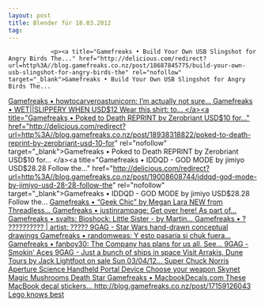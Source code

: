 ```yaml
---
layout: post
title: Blender für 18.03.2012
tag: 
---
```



                <p><a title="Gamefreaks • Build Your Own USB Slingshot for Angry Birds The..." href="http://delicious.com/redirect?url=http%3A//blog.gamefreaks.co.nz/post/18687845775/build-your-own-usb-slingshot-for-angry-birds-the" rel="nofollow" target="_blank">Gamefreaks • Build Your Own USB Slingshot for Angry Birds The...
</a><a title="Gamefreaks • howtocarveroastunicorn: I’m actually not sure..." href="http://delicious.com/redirect?url=http%3A//blog.gamefreaks.co.nz/post/18931207298/howtocarveroastunicorn-im-actually-not-sure" rel="nofollow" target="_blank">Gamefreaks • howtocarveroastunicorn: I’m actually not sure...
</a><a title="Gamefreaks • WET||SLIPPERY WHEN USD$12 Wear this shirt: to..." href="http://delicious.com/redirect?url=http%3A//blog.gamefreaks.co.nz/post/18938651632/wet-slippery-when-usd-12-wear-this-shirt-to" rel="nofollow" target="_blank">Gamefreaks • WET||SLIPPERY WHEN USD$12 Wear this shirt: to...
</a><a title="Gamefreaks • Poked to Death REPRINT by Zerobriant USD$10 for..." href="http://delicious.com/redirect?url=http%3A//blog.gamefreaks.co.nz/post/18938318822/poked-to-death-reprint-by-zerobriant-usd-10-for" rel="nofollow" target="_blank">Gamefreaks • Poked to Death REPRINT by Zerobriant USD$10 for...
</a><a title="Gamefreaks • IDDQD - GOD MODE by jimiyo USD$28.28 Follow the..." href="http://delicious.com/redirect?url=http%3A//blog.gamefreaks.co.nz/post/19008608744/iddqd-god-mode-by-jimiyo-usd-28-28-follow-the" rel="nofollow" target="_blank">Gamefreaks • IDDQD - GOD MODE by jimiyo USD$28.28 Follow the...
</a><a title="Gamefreaks • “Geek Chic” by Megan Lara NEW from Threadless..." href="http://delicious.com/redirect?url=http%3A//blog.gamefreaks.co.nz/post/19187530125/geek-chic-by-megan-lara-new-from-threadless" rel="nofollow" target="_blank">Gamefreaks • “Geek Chic” by Megan Lara NEW from Threadless...
</a><a title="Gamefreaks • justinrampage: Get over here! As part of..." href="http://delicious.com/redirect?url=http%3A//blog.gamefreaks.co.nz/post/19246624554/dfromdmksw" rel="nofollow" target="_blank">Gamefreaks • justinrampage: Get over here! As part of...
</a><a title="Gamefreaks • svalts: Bioshock: Little Sister - by Martin..." href="http://delicious.com/redirect?url=http%3A//blog.gamefreaks.co.nz/post/19423818411/bioshock" rel="nofollow" target="_blank">Gamefreaks • svalts: Bioshock: Little Sister - by Martin...
</a><a title="Gamefreaks • ? ?????????? | artist: ?????" href="http://delicious.com/redirect?url=http%3A//blog.gamefreaks.co.nz/post/19408015016/artist" rel="nofollow" target="_blank">Gamefreaks • ? ?????????? | artist: ?????
</a><a title="9GAG - Star Wars hand-drawn conceptual drawings" href="http://delicious.com/redirect?url=http%3A//9gag.com/gag/3130887" rel="nofollow" target="_blank">9GAG - Star Wars hand-drawn conceptual drawings
</a><a title="Gamefreaks • randomweas: Y esto pasaría si chuk fuera..." href="http://delicious.com/redirect?url=http%3A//blog.gamefreaks.co.nz/post/19136215108/randomweas-y-esto-pasaria-si-chuk-fuera" rel="nofollow" target="_blank">Gamefreaks • randomweas: Y esto pasaría si chuk fuera...
</a><a title="Gamefreaks • fanboy30: The Company has plans for us all. See..." href="http://delicious.com/redirect?url=http%3A//blog.gamefreaks.co.nz/post/19138073542/fanboy30-the-company-has-plans-for-us-all-see" rel="nofollow" target="_blank">Gamefreaks • fanboy30: The Company has plans for us all. See...
</a><a title="9GAG - Smokin' Aces" href="http://delicious.com/redirect?url=http%3A//9gag.com/gag/3215305%3Futm_source%3Dfeedburner%26utm_medium%3Dfeed%26utm_campaign%3DFeed%253A%2B9gag%2B%25289GAG%2BRSS%2529" rel="nofollow" target="_blank">9GAG - Smokin' Aces
</a><a title="9GAG - Just a bunch of ships in space" href="http://delicious.com/redirect?url=http%3A//9gag.com/gag/3228447%3Futm_source%3Dfeedburner%26utm_medium%3Dfeed%26utm_campaign%3DFeed%253A%2B9gag%2B%25289GAG%2BRSS%2529" rel="nofollow" target="_blank">9GAG - Just a bunch of ships in space
</a><a title="Visit Arrakis, Dune Tours by Jack Lightfoot on sale Sun 03/04/12..." href="http://delicious.com/redirect?url=http%3A//blog.gamefreaks.co.nz/post/18703838116" rel="nofollow" target="_blank">Visit Arrakis, Dune Tours by Jack Lightfoot on sale Sun 03/04/12...
</a><a title="Super Chuck Norris" href="http://delicious.com/redirect?url=http%3A//feedproxy.google.com/%7Er/9gag/%7E3/_YDetp9iv88/2989250" rel="nofollow" target="_blank">Super Chuck Norris
</a><a title="Aperture Science Handheld Portal Device" href="http://delicious.com/redirect?url=http%3A//blog.gamefreaks.co.nz/post/18406200183/portal-aperture-science-handheld-portal-device" rel="nofollow" target="_blank">Aperture Science Handheld Portal Device
</a><a title="Choose your weapon" href="http://delicious.com/redirect?url=http%3A//blog.gamefreaks.co.nz/post/16786872514" rel="nofollow" target="_blank">Choose your weapon
</a><a title="Skynet" href="http://delicious.com/redirect?url=http%3A//blog.gamefreaks.co.nz/post/16824538997" rel="nofollow" target="_blank">Skynet
</a><a title="Magic Mushrooms" href="http://delicious.com/redirect?url=http%3A//blog.gamefreaks.co.nz/post/16924135886" rel="nofollow" target="_blank">Magic Mushrooms
</a><a title="Death Star" href="http://delicious.com/redirect?url=http%3A//blog.gamefreaks.co.nz/post/16926670319" rel="nofollow" target="_blank">Death Star
</a><a title="Gamefreaks • MacbookDecals.com
These MacBook decal stickers..." href="http://delicious.com/redirect?url=http%3A//blog.gamefreaks.co.nz/post/17158799001" rel="nofollow" target="_blank">Gamefreaks • MacbookDecals.com These MacBook decal stickers...
</a><a title="None" href="http://delicious.com/redirect?url=http%3A//blog.gamefreaks.co.nz/post/17159126043" rel="nofollow" target="_blank"><a href="http://blog.gamefreaks.co.nz/post/17159126043">http://blog.gamefreaks.co.nz/post/17159126043</a>
</a><a title="Lego knows best" href="http://delicious.com/redirect?url=http%3A//feedproxy.google.com/%7Er/9gag/%7E3/w4NXJgqx6CM/2287595" rel="nofollow" target="_blank">Lego knows best</a></p>
            
